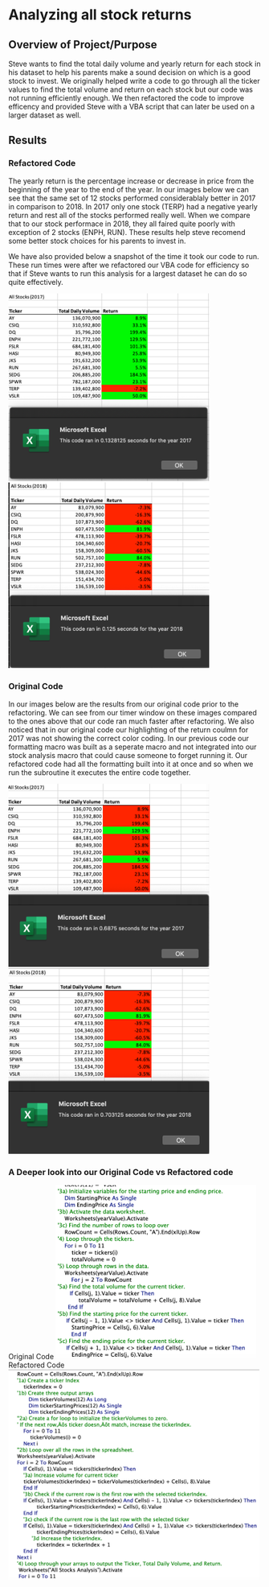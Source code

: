 # Analyzing all stock returns

## Overview of Project/Purpose
Steve wants to find the total daily volume and yearly return for each stock in his dataset to help his parents make a sound decision on which is a good stock to invest. We originally helped write a code to go through all the ticker values to find the total volume and return on each stock but our code was not running efficiently enough. We then refactored the code to improve efficency and provided Steve with a VBA script that can later be used on a larger dataset as well.


## Results

### Refactored Code
The yearly return is the percentage increase or decrease in price from the beginning of the year to the end of the year. In our images below we can see that the same set of 12 stocks performed considerablaly better in 2017 in comparison to 2018. In 2017 only one stock (TERP) had a negative yearly return and rest all of the stocks performed really well. When we compare that to our stock performace in 2018, they all faired quite poorly with exception of 2 stocks (ENPH, RUN). These results help steve recomend some better stock choices for his parents to invest in. 

We have also provided below a snapshot of the time it took our code to run. These run times were after we refactored our VBA code for efficiency so that if Steve wants to run this analysis for a largest dataset he can do so quite effectively. 


<img src="/Resources/VBA_Challenge_2017.png" width="400"/> <img src="/Resources/VBA_Challenge_2018.png" width="400"/>

### Original Code
In our images below are the results from our original code prior to the refactoring. We can see from our timer window on these images compared to the ones above that our code ran much faster after refactoring. We also noticed that in our original code our highlighting of the return coulmn for 2017 was not showing the correct color coding. In our previous code our formatting macro was built as a seperate macro and not integrated into our stock analysis macro that could cause someone to forget running it. Our refactored code had all the formatting built into it at once and so when we run the subroutine it executes the entire code together. 


<img src="/Resources/VBA_Challenge_2017(old code).png" width="400"/> <img src="/Resources/VBA_Challenge_2018(old code).png" width="400"/>


### A Deeper look into our Original Code vs Refactored code
Original Code <img src="/Resources/Original Script.png" width="400"/> Refactored Code <img src="/Resources/Refactored Script.png" width="500"/>
